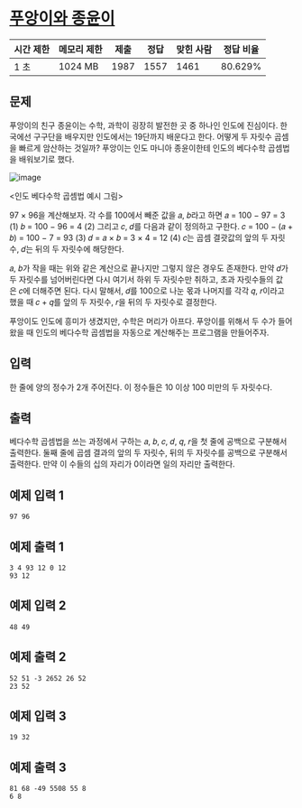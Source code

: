 # [푸앙이와 종윤이](https://www.acmicpc.net/problem/25591)

| 시간 제한 | 메모리 제한 | 제출 | 정답 | 맞힌 사람 | 정답 비율 |
| --- | --- | --- | --- | --- | --- |
| 1 초 | 1024 MB | 1987 | 1557 | 1461 | 80.629% |

## 문제

푸앙이의 친구 종윤이는 수학, 과학이 굉장히 발전한 곳 중 하나인 인도에 진심이다. 한국에선 구구단을 배우지만 인도에서는 19단까지 배운다고 한다. 어떻게 두 자릿수 곱셈을 빠르게 암산하는 것일까? 푸앙이는 인도 마니아 종윤이한테 인도의 베다수학 곱셈법을 배워보기로 했다.

![image](https://upload.acmicpc.net/c72e53a3-a16f-42d2-964f-2f09941a967c/-/preview/)

<인도 베다수학 곱셈법 예시 그림>

97 × 96을 계산해보자. 각 수를 100에서 빼준 값을 𝑎, 𝑏라고 하면
𝑎 = 100 − 97 = 3 (1)
𝑏 = 100 − 96 = 4 (2)
그리고 𝑐, 𝑑를 다음과 같이 정의하고 구한다.
𝑐 = 100 − (𝑎 + 𝑏) = 100 − 7 = 93 (3)
𝑑 = 𝑎 × 𝑏 = 3 × 4 = 12 (4)
𝑐는 곱셈 결괏값의 앞의 두 자릿수, 𝑑는 뒤의 두 자릿수에 해당한다.

𝑎, 𝑏가 작을 때는 위와 같은 계산으로 끝나지만 그렇지 않은 경우도 존재한다. 만약 𝑑가 두 자릿수를 넘어버린다면 다시 여기서 하위 두 자릿수만 취하고, 초과 자릿수들의 값은 𝑐에 더해주면 된다. 다시 말해서, 𝑑를 100으로 나눈 몫과 나머지를 각각 𝑞, 𝑟이라고 했을 때 𝑐 + 𝑞를 앞의 두 자릿수, 𝑟을 뒤의 두 자릿수로 결정한다.

푸앙이도 인도에 흥미가 생겼지만, 수학은 머리가 아프다. 푸앙이를 위해서 두 수가 들어왔을 때 인도의 베다수학 곱셈법을 자동으로 계산해주는 프로그램을 만들어주자.

## 입력

한 줄에 양의 정수가 2개 주어진다. 이 정수들은 10 이상 100 미만의 두 자릿수다.

## 출력

베다수학 곱셈법을 쓰는 과정에서 구하는 𝑎, 𝑏, 𝑐, 𝑑, 𝑞, 𝑟을 첫 줄에 공백으로 구분해서 출력한다. 둘째 줄에 곱셈 결과의 앞의 두 자릿수, 뒤의 두 자릿수를 공백으로 구분해서 출력한다. 만약 이 수들의 십의 자리가 0이라면 일의 자리만 출력한다.

## 예제 입력 1

```
97 96

```

## 예제 출력 1

```
3 4 93 12 0 12
93 12

```

## 예제 입력 2

```
48 49

```

## 예제 출력 2

```
52 51 -3 2652 26 52
23 52

```

## 예제 입력 3

```
19 32

```

## 예제 출력 3

```
81 68 -49 5508 55 8
6 8
```

